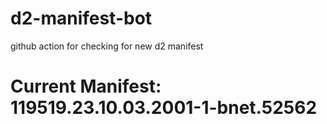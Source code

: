 # d2-manifest-bot
github action for checking for new d2 manifest

# Current Manifest: 119519.23.10.03.2001-1-bnet.52562